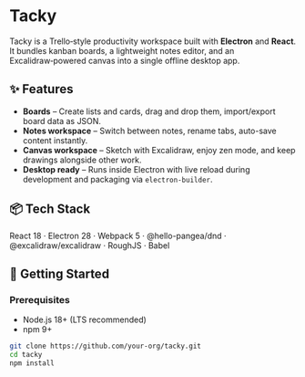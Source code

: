 # Tacky

Tacky is a Trello‑style productivity workspace built with **Electron** and **React**. It bundles kanban boards, a lightweight notes editor, and an Excalidraw‑powered canvas into a single offline desktop app.

## ✨ Features

- **Boards** – Create lists and cards, drag and drop them, import/export board data as JSON.
- **Notes workspace** – Switch between notes, rename tabs, auto-save content instantly.
- **Canvas workspace** – Sketch with Excalidraw, enjoy zen mode, and keep drawings alongside other work.
- **Desktop ready** – Runs inside Electron with live reload during development and packaging via `electron-builder`.

## 📦 Tech Stack

React 18 · Electron 28 · Webpack 5 · @hello-pangea/dnd · @excalidraw/excalidraw · RoughJS · Babel

## 🚀 Getting Started

### Prerequisites
- Node.js 18+ (LTS recommended)
- npm 9+

```bash
git clone https://github.com/your-org/tacky.git
cd tacky
npm install
